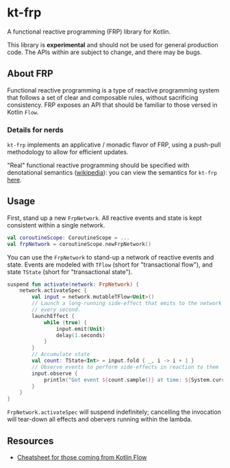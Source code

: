 # kt-frp

A functional reactive programming (FRP) library for Kotlin.

This library is **experimental** and should not be used for general production
code. The APIs within are subject to change, and there may be bugs.

## About FRP

Functional reactive programming is a type of reactive programming system that
follows a set of clear and composable rules, without sacrificing consistency.
FRP exposes an API that should be familiar to those versed in Kotlin `Flow`.

### Details for nerds

`kt-frp` implements an applicative / monadic flavor of FRP, using a push-pull
methodology to allow for efficient updates.

"Real" functional reactive programming should be specified with denotational
semantics ([wikipedia](https://en.wikipedia.org/wiki/Denotational_semantics)):
you can view the semantics for `kt-frp` [here](docs/semantics.md).

## Usage

First, stand up a new `FrpNetwork`. All reactive events and state is kept
consistent within a single network.

``` kotlin
val coroutineScope: CoroutineScope = ...
val frpNetwork = coroutineScope.newFrpNetwork()
```

You can use the `FrpNetwork` to stand-up a network of reactive events and state.
Events are modeled with `TFlow` (short for "transactional flow"), and state
`TState` (short for "transactional state").

``` kotlin
suspend fun activate(network: FrpNetwork) {
    network.activateSpec {
        val input = network.mutableTFlow<Unit>()
        // Launch a long-running side-effect that emits to the network
        // every second.
        launchEffect {
            while (true) {
                input.emit(Unit)
                delay(1.seconds)
            }
        }
        // Accumulate state
        val count: TState<Int> = input.fold { _, i -> i + 1 }
        // Observe events to perform side-effects in reaction to them
        input.observe {
            println("Got event ${count.sample()} at time: ${System.currentTimeMillis()}")
        }
    }
}
```

`FrpNetwork.activateSpec` will suspend indefinitely; cancelling the invocation
will tear-down all effects and obervers running within the lambda.

## Resources

- [Cheatsheet for those coming from Kotlin Flow](docs/flow-to-frp-cheatsheet.md)
